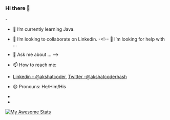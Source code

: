 ### Hi there 👋

<!--
**akshatcoder-hash/akshatcoder-hash** is a ✨ _special_ ✨ repository because its `README.md` (this file) appears on your GitHub profile. 

Here are some ideas to get you started:-->

-<!-- 🔭 I’m currently working on... -->
- 🌱 I’m currently learning Java.
- 👯 I’m looking to collaborate on Linkedin.
-<!-- 🤔 I’m looking for help with ... 
- 💬 Ask me about ... -->
- 📫 How to reach me: 
- [Linkedin - @akshatcoder](https://www.linkedin.com/in/akshatcoder/),	 [Twitter -@akshatcoderhash](https://twitter.com/akshatcoderhash)


- 😄 Pronouns: He/Him/His
- <!-- ⚡ Fun fact: I -->
- 






[![My Awesome Stats](https://awesome-github-stats.azurewebsites.net/user-stats/akshatcoder-hash?cardType=github&theme=ayu-mirage)](https://git.io/awesome-stats-card)
